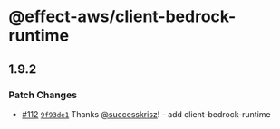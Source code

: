# @effect-aws/client-bedrock-runtime

## 1.9.2

### Patch Changes

- [#112](https://github.com/floydspace/effect-aws/pull/112) [`9f93de1`](https://github.com/floydspace/effect-aws/commit/9f93de1761ddfdd96acc0d93aebefa983df3079a) Thanks [@successkrisz](https://github.com/successkrisz)! - add client-bedrock-runtime
